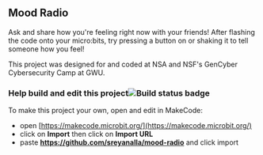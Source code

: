 ## Mood Radio

Ask and share how you're feeling right now with your friends! After flashing the code onto your micro:bits, try pressing a button on or shaking it to tell someone how you feel!


This project was designed for and coded at NSA and NSF's GenCyber Cybersecurity Camp at GWU.


### Help build and edit this project![Build status badge](https://github.com/sreyanalla/mood-radio/workflows/MakeCode/badge.svg)

To make this project your own, open and edit in MakeCode:

* open [https://makecode.microbit.org/](https://makecode.microbit.org/)
* click on **Import** then click on **Import URL**
* paste **https://github.com/sreyanalla/mood-radio** and click import


